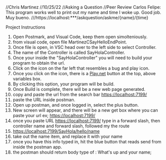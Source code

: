 //Chris Martinez
//10/25/22
//Asking a Question
//Peer Review Carlos Felipe: This program works well to print out my name and time I woke up. Good job. Muy bueno.
///https://localhost:***/askquestion/askme/{name}/{time}

Project Instructions

1. Open Postmark, and Visual Code, keep them open simolteniously.
2. from visual code, open file MartinezCSayHelloEndPoint.
3. Once file is open, in VSC head over to the left side to select Controller.
4. The name of the Controller is called SayHolaController.
5. Once your inside the "SayHolaController" you will need to build your program to obtain the url.
6. Click on the icon on the far left that resembles a bug and play icon.
7. Once you click on the icon, there is a [Play.net](http://play.net/) button at the top, above variables box.
8. By clicking this option, your program will be build.
9. Once Build is complete, there will be a new web page generated.
10. copy and paste the url from the search bar [https://localhost:7199/](https://localhost:7199/)
11. paste the URL inside postman.
12. Open up postman, and once logged in, select the plus button.
13. New screen will appear, and there will be a new get box where you can paste your url ex; [https://localhost:7199/](https://localhost:7199/)
14. once you paste URL [https://localhost:7199/](https://localhost:7199/) type in a forward slash, then controller name and forward slash, followed my the route
15. [https://localhost:7199/SayHola/hello/name](https://localhost:7199/SayHola/hello/name)
16. take out the name item, and replace it with your name
17. once you have this info typed in, hit the blue button that reads send from inside the postman app.
18. the postman should return body type of : What's up and your name;

